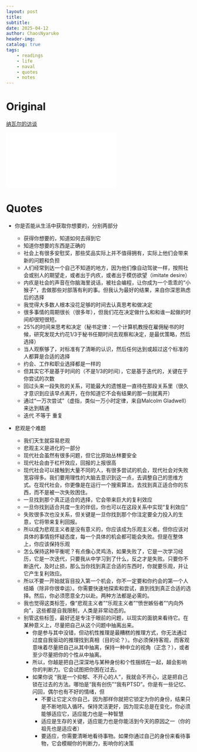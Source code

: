 ```yaml
---
layout: post
title: 
subtitle: 
date: 2025-04-12
author: ChaosNyaruko
header-img: 
catalog: true
tags:
    - readings
    - life
    - naval
    - quotes
    - notes
---
```



# Original 
[纳瓦尔的访谈](https://www.bilibili.com/video/BV1GRRXYEEGn/?spm_id_from=333.1391.0.0)
<iframe src="//player.bilibili.com/player.html?bvid=BV1GRRXYEEGn" scrolling="no" border="0" frameborder="no" framespacing="0" allowfullscreen="true"> </iframe>

# Quotes

- 你是否能从生活中获取你想要的，分别两部分
  - 获得你想要的，知道如何去得到它
  - 知道你想要的东西是正确的
  - 社会上有很多安慰奖，那些奖品实际上并不值得拥有，实际上他们会带来新的问题和负担
  - 人们经常到达一个自己不知道的地方，因为他们像自动驾驶一样，按照社会或别人的期望走，或者出于内疚，或者出于模仿欲望（imitate desire）
  - 内疚是社会的声音在你脑海里说话，被社会编程，让你成为一个乖乖的“小猴子”，去做那些对部落有利的事。但我认为最好的结果，来自你深思熟虑后的选择
  - 我觉得大多数人根本没花足够的时间去认真思考和做决定
  - 很多事情的周期很长（很多年），但我们花在决定做什么和和谁一起做的时间却很短很短。
  - 25%的时间来思考和决定（秘书定律：一个计算机教授在雇佣秘书的时候，研究发现大约花1/3于秘书任期时间去观察和决定，是最优策略，然后选择） 
  - 当人观察够了，对标准有了清晰的认识，然后任何达到或超过这个标准的人都算是合适的选择
  - 约会、工作和职业选择都是一样的
  - 但其实它不是基于时间的（不是1/3的时间），它是基于迭代的，关键在于你尝试的次数
  - 回过头来一段失败的关系，可能最大的遗憾是一直待在那段关系里（很久才意识到应该早点离开，在你知道它不会有结果的那一刻就离开）
  - 通过“一万次尝试”（虚指，类似一万小时定律，来自Malcolm Gladwell）来达到精通
  - 迭代 不等于 重复

- 悲观是个难题
  - 我们天生就容易悲观
  - 悲观主义是进化的一部分
  - 现代社会虽然有很多问题，但它比原始丛林要安全
  - 现代社会由于杠杆效应，回报的上报很高
  - 现代社会可以接触到大量不同的人，有很多尝试的机会，现代社会对失败宽容得多。我们要用理性的大脑去意识到这一点，去调整自己的思维方式。在现代社会，你更像是在运行一个搜索算法，去找到真正适合你的东西，而不是被一次失败困住。
  - 一旦找到那个真正适合的选择，它会带来巨大的复利效应
  - 一旦你找到适合共度一生的伴侣，你也可以在这段关系中实现“复利效应”
  - 失败很多次也没关系，但关键是一旦你找到那个你注定要全力投入的生意，它将带来复利回报。
  - 所以成为悲观主义者是没有意义的，你应该成为乐观主义者。但你应该对具体的事情抱怀疑态度，每一个具体的机会都可能会失败。但是在整体上，你应该保持乐观
  - 怎么保持这种平衡呢？有点像心灵鸡汤，如果失败了，它是一次学习经历，它是一次迭代，只要我从中学习到了什么，反之才是失败。只要你不断迭代，及时止损，那么当你找到真正合适的东西时，你就要乐观，并让它产生复利效应。
  - 所以不要一开始就盲目投入第一个机会，你不一定要和你约会的第一个人结婚（除非你很幸运）。你需要快速地探索和尝试，直到找到真正合适的选择。然后，你必须愿意全力以赴。两种方法都是必需的。
  - 我也觉得这类标签，像“悲观主义者”“乐观主义者”“愤世嫉俗者”“内向外向”，这些都是自我限制，人类是非常动态的。
  - 别管这些标签，最好还是专注于眼前的问题，以现实的面貌来看待它。在某种意义上，尽量把自己从这个问题中抽离出来。
    - 你是参与其中没错，但动机性推理是最糟糕的推理方式，你无法通过过度自我驱动的推理找到真相（目的论？）。你必须保持客观，而客观意味着尽量把自己从其中抽离，保持一种中立的视角（正念？），或者至少尽量把你的个性从中抽离。
    - 所以，你越是把自己深深地与某种身份和个性捆绑在一起，越会影响你的判断力。它会试图把你困在过去。
    - 如果你说 “我是一个抑郁、不开心的人”，我就会不开心，这是把自己锁在过去的方法。哪怕是“我有创伤”“我有PTSD”。你是有一些记忆、闪回，偶尔也有不好的情绪，但
      - 不要让它定义你自己，因为那样你就把它锁定为你的身份，结果只是不断地陷入循环。保持灵活更好，因为现实总是在变化，你必须能够适应它，适应能力也是一种智慧
      -  适应是生存的关键，适应能力也是你能活到今天的原因之一（你的祖先也是适应者）
      -  要适应，你需要清晰地看待事物。如果你通过自己的身份来看待事物，它会模糊你的判断力，影响你的决策

